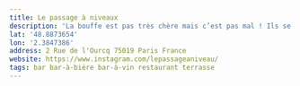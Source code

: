 ```yaml
---
title: Le passage à niveaux
description: 'La bouffe est pas très chère mais c’est pas mal ! Ils se rattrapent sur les digestifs. Belle terrasse en mode guinguette !!!'
lat: '48.8873654'
lon: '2.3847386'
address: 2 Rue de l'Ourcq 75019 Paris France
website: https://www.instagram.com/lepassageaniveau/
tags: bar bar-à-bière bar-à-vin restaurant terrasse
---
```

